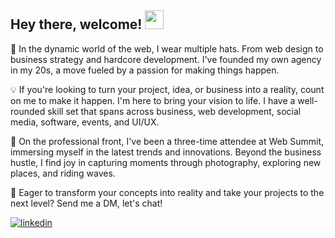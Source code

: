 <div align="left">
<h2> Hey there, welcome! <img src="https://github.com/abdoachhoubi/abdoachhoubi/blob/main/gifs/Hi.gif" width="30"></h2>


👋 In the dynamic world of the web, I wear multiple hats. From web design to business strategy and hardcore development. I've founded my own agency in my 20s, a move fueled by a passion for making things happen.

💡 If you're looking to turn your project, idea, or business into a reality, count on me to make it happen. I'm here to bring your vision to life. I have a well-rounded skill set that spans across business, web development, social media, software, events, and UI/UX.

🌴 On the professional front, I've been a three-time attendee at Web Summit, immersing myself in the latest trends and innovations. Beyond the business hustle, I find joy in capturing moments through photography, exploring new places, and riding waves.

🚀 Eager to transform your concepts into reality and take your projects to the next level? Send me a DM, let's chat!

<a href="https://linkedin.com/in/tiagonrodrigues" target="_blank">
<img src=https://img.shields.io/badge/linkedin-%2300acee.svg?color=405DE6&style=for-the-badge&logo=linkedin&logoColor=white alt=linkedin style="margin-bottom: 5px;" />
</a>
